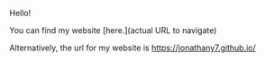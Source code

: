 Hello!

You can find my website [here.](actual URL to navigate)

Alternatively, the url for my website is https://jonathany7.github.io/
